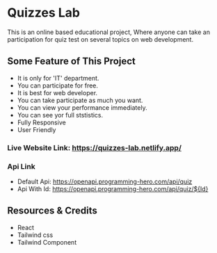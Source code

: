 
# Quizzes Lab

This is an online based educational project, Where anyone can take an participation for quiz test on several topics on web development.

## Some Feature of This Project
* It is only for 'IT' department.
* You can participate for free.
* It is best for web developer.
* You can take participate as much you want.
* You can view your performance immediately.
* You can see yor full ststistics.
* Fully Responsive
* User Friendly

### Live Website Link: https://quizzes-lab.netlify.app/

### Api Link
* Default Api: https://openapi.programming-hero.com/api/quiz
* Api With Id: https://openapi.programming-hero.com/api/quiz/${Id}

## Resources & Credits
* React
* Tailwind css
* Tailwind Component
